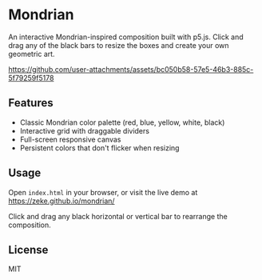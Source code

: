 # Mondrian

An interactive Mondrian-inspired composition built with p5.js. Click and drag any of the black bars to resize the boxes and create your own geometric art.



https://github.com/user-attachments/assets/bc050b58-57e5-46b3-885c-5f79259f5178



## Features

- Classic Mondrian color palette (red, blue, yellow, white, black)
- Interactive grid with draggable dividers
- Full-screen responsive canvas
- Persistent colors that don't flicker when resizing

## Usage

Open `index.html` in your browser, or visit the live demo at https://zeke.github.io/mondrian/

Click and drag any black horizontal or vertical bar to rearrange the composition.

## License

MIT
